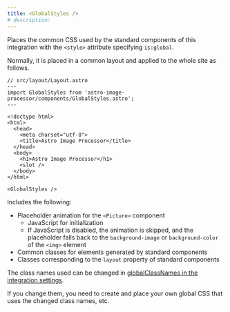 ```yaml
---
title: <GlobalStyles />
# description:
---
```


Places the common CSS used by the standard components of this integration with the `<style>` attribute specifying `is:global`.

Normally, it is placed in a common layout and applied to the whole site as follows.

```astro ins={3,18}
// src/layout/Layout.astro
---
import GlobalStyles from 'astro-image-processor/components/GlobalStyles.astro';
---

<!doctype html>
<html>
  <head>
    <meta charset="utf-8">
    <title>Astro Image Processor</title>
  </head>
  <body>
    <h1>Astro Image Processor</h1>
    <slot />
  </body>
</html>

<GlobalStyles />
```

Includes the following:

- Placeholder animation for the `<Picture>` component
    - JavaScript for initialization
    - If JavaScript is disabled, the animation is skipped, and the placeholder falls back to the `background-image` or `background-color` of the `<img>` element
- Common classes for elements generated by standard components
- Classes corresponding to the `layout` property of standard components

The class names used can be changed in [globalClassNames in the integration settings](/astro-image-processor/configuration/reference/#globalclassnames).

If you change them, you need to create and place your own global CSS that uses the changed class names, etc.
